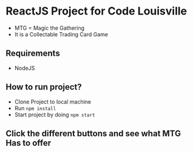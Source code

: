 # ReactJS Project for Code Louisville

- MTG = Magic the Gathering
- It is a Collectable Trading Card Game

## Requirements

- NodeJS

## How to run project?

- Clone Project to local machine
- Run `npm install`
- Start project by doing `npm start`

## Click the different buttons and see what MTG Has to offer
